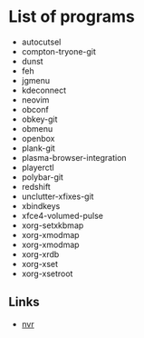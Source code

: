 List of programs
================

* autocutsel
* compton-tryone-git
* dunst
* feh
* jgmenu
* kdeconnect
* neovim
* obconf
* obkey-git
* obmenu
* openbox
* plank-git
* plasma-browser-integration
* playerctl
* polybar-git
* redshift
* unclutter-xfixes-git
* xbindkeys
* xfce4-volumed-pulse
* xorg-setxkbmap
* xorg-xmodmap
* xorg-xmodmap
* xorg-xrdb
* xorg-xset
* xorg-xsetroot

Links
-----

- [nvr](https://github.com/mhinz/neovim-remote)
